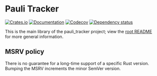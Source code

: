 # Pauli Tracker

[![Crates.io](https://img.shields.io/crates/v/pauli_tracker.svg)](https://crates.io/crates/pauli_tracker)
[![Documentation](https://docs.rs/pauli_tracker/badge.svg)](https://docs.rs/pauli_tracker/)
[![Codecov](https://codecov.io/github/taeruh/pauli_tracker/coverage.svg?branch=main)](https://codecov.io/gh/taeruh/pauli_tracker)
[![Dependency status](https://deps.rs/repo/github/taeruh/pauli_tracker/status.svg)](https://deps.rs/repo/github/taeruh/pauli_tracker)

This is the main library of the pauli\_tracker project; view the [root README] for more
general information.

## MSRV policy

There is no guarantee for a long-time support of a specific Rust version. Bumping the
MSRV increments the minor SemVer version.

[root README]: https://github.com/taeruh/pauli_tracker/README.md
